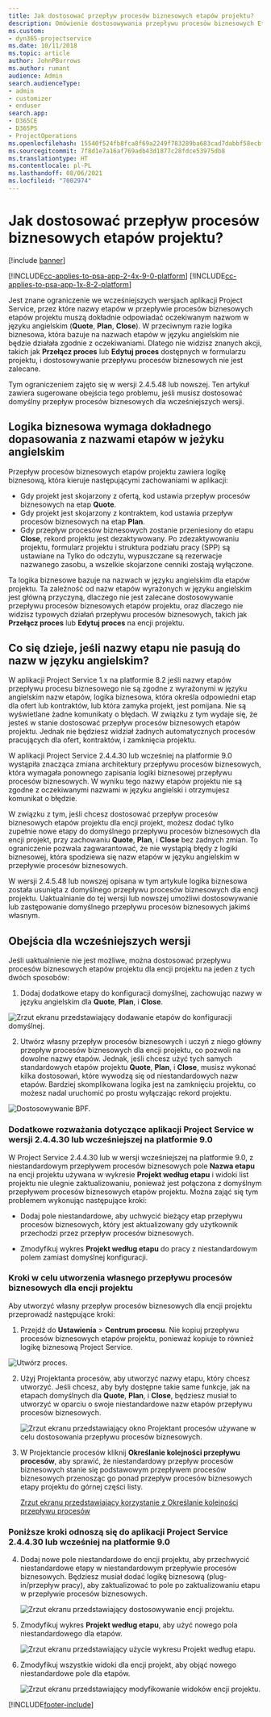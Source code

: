 ```yaml
---
title: Jak dostosować przepływ procesów biznesowych etapów projektu?
description: Omówienie dostosowywania przepływu procesów biznesowych Etapy projektu.
ms.custom:
- dyn365-projectservice
ms.date: 10/11/2018
ms.topic: article
author: JohnPBurrows
ms.author: rumant
audience: Admin
search.audienceType:
- admin
- customizer
- enduser
search.app:
- D365CE
- D365PS
- ProjectOperations
ms.openlocfilehash: 15540f524fb8fca8f69a2249f783289ba683cad7dabbf58ecbf620d147e5d491
ms.sourcegitcommit: 7f8d1e7a16af769adb43d1877c28fdce53975db8
ms.translationtype: HT
ms.contentlocale: pl-PL
ms.lasthandoff: 08/06/2021
ms.locfileid: "7002974"
---
```

# <a name="how-do-i-customize-the-project-stages-business-process-flow"></a>Jak dostosować przepływ procesów biznesowych etapów projektu?

[!include [banner](../includes/psa-now-project-operations.md)]

[!INCLUDE[cc-applies-to-psa-app-2-4x-9-0-platform](../includes/cc-applies-to-psa-app-2-4x-9-0-platform.md)]
[!INCLUDE[cc-applies-to-psa-app-1x-8-2-platform](../includes/cc-applies-to-psa-app-1x-8-2-platform.md)]

Jest znane ograniczenie we wcześniejszych wersjach aplikacji Project Service, przez które nazwy etapów w przepływie procesów biznesowych etapów projektu muszą dokładnie odpowiadać oczekiwanym nazwom w języku angielskim (**Quote**, **Plan**, **Close**). W przeciwnym razie logika biznesowa, która bazuje na nazwach etapów w języku angielskim nie będzie działała zgodnie z oczekiwaniami. Dlatego nie widzisz znanych akcji, takich jak **Przełącz proces** lub **Edytuj proces** dostępnych w formularzu projektu, i dostosowywanie przepływu procesów biznesowych nie jest zalecane. 

Tym ograniczeniem zajęto się w wersji 2.4.5.48 lub nowszej. Ten artykuł zawiera sugerowane obejścia tego problemu, jeśli musisz dostosować domyślny przepływ procesów biznesowych dla wcześniejszych wersji.  

## <a name="business-logic-requires-an-exact-match-with-english-stage-names"></a>Logika biznesowa wymaga dokładnego dopasowania z nazwami etapów w jeżyku angielskim

Przepływ procesów biznesowych etapów projektu zawiera logikę biznesową, która kieruje następującymi zachowaniami w aplikacji:
- Gdy projekt jest skojarzony z ofertą, kod ustawia przepływ procesów biznesowych na etap **Quote**.
- Gdy projekt jest skojarzony z kontraktem, kod ustawia przepływ procesów biznesowych na etap **Plan**.
- Gdy przepływ procesów biznesowych zostanie przeniesiony do etapu **Close**, rekord projektu jest dezaktywowany. Po zdezaktywowaniu projektu, formularz projektu i struktura podziału pracy (SPP) są ustawiane na Tylko do odczytu, wypuszczane są rezerwacje nazwanego zasobu, a wszelkie skojarzone cenniki zostają wyłączone.

Ta logika biznesowe bazuje na nazwach w języku angielskim dla etapów projektu. Ta zależność od nazw etapów wyrażonych w języku angielskim jest główną przyczyną, dlaczego nie jest zalecane dostosowywanie przepływu procesów biznesowych etapów projektu, oraz dlaczego nie widzisz typowych działań przepływu procesów biznesowych, takich jak **Przełącz proces** lub **Edytuj proces** na encji projektu.

## <a name="what-happens-if-the-stage-names-dont-match-the-english-names"></a>Co się dzieje, jeśli nazwy etapu nie pasują do nazw w języku angielskim?

W aplikacji Project Service 1.x na platformie 8.2 jeśli nazwy etapów przepływu procesu biznesowego nie są zgodne z wyrażonymi w języku angielskim nazw etapów, logika biznesowa, która określa odpowiedni etap dla ofert lub kontraktów, lub która zamyka projekt, jest pomijana. Nie są wyświetlane żadne komunikaty o błędach. W związku z tym wydaje się, że jesteś w stanie dostosować przepływ procesów biznesowych etapów projektu. Jednak nie będziesz widział żadnych automatycznych procesów pracujących dla ofert, kontraktów, i zamknięcia projektu.

W aplikacji Project Service 2.4.4.30 lub wcześniej na platformie 9.0 wystąpiła znacząca zmiana architektury przepływu procesów biznesowych, która wymagała ponownego zapisania logiki biznesowej przepływu procesów biznesowych. W wyniku tego nazwy etapów projektu nie są zgodne z oczekiwanymi nazwami w języku angielski i otrzymujesz komunikat o błędzie. 

W związku z tym, jeśli chcesz dostosować przepływ procesów biznesowych etapów projektu dla encji projekt, możesz dodać tylko zupełnie nowe etapy do domyślnego przepływu procesów biznesowych dla encji projekt, przy zachowaniu **Quote**, **Plan**, i **Close** bez żadnych zmian. To ograniczenie pozwala zagwarantować, że nie wystąpią błędy z logiki biznesowej, która spodziewa się nazw etapów w języku angielskim w przepływie procesów biznesowych.

W wersji 2.4.5.48 lub nowszej opisana w tym artykule logika biznesowa została usunięta z domyślnego przepływu procesów biznesowych dla encji projektu. Uaktualnianie do tej wersji lub nowszej umożliwi dostosowywanie lub zastępowanie domyślnego przepływu procesów biznesowych jakimś własnym. 

## <a name="workarounds-for-earlier-versions"></a>Obejścia dla wcześniejszych wersji

Jeśli uaktualnienie nie jest możliwe, można dostosować przepływu procesów biznesowych etapów projektu dla encji projektu na jeden z tych dwóch sposobów:

1. Dodaj dodatkowe etapy do konfiguracji domyślnej, zachowując nazwy w języku angielskim dla **Quote**, **Plan**, i **Close**.


![Zrzut ekranu przedstawiający dodawanie etapów do konfiguracji domyślnej.](media/FAQ-Customize-BPF-1.png)
 
2. Utwórz własny przepływ procesów biznesowych i uczyń z niego główny przepływ procesów biznesowych dla encji projektu, co pozwoli na dowolne nazwy etapów. Jednak, jeśli chcesz użyć tych samych standardowych etapów projektu **Quote**, **Plan**, i **Close**, musisz wykonać kilka dostosowań, które wywodzą się od niestandardowych nazw etapów. Bardziej skomplikowana logika jest na zamknięciu projektu, co możesz nadal uruchomić po prostu wyłączając rekord projektu.

![Dostosowywanie BPF.](media/FAQ-Customize-BPF-2.png)

### <a name="additional-considerations-for-project-service-app-version-24430-or-earlier-on-platform-90"></a>Dodatkowe rozważania dotyczące aplikacji Project Service w wersji 2.4.4.30 lub wcześniejszej na platformie 9.0

W Project Service 2.4.4.30 lub w wersji wcześniejszej na platformie 9.0, z niestandardowym przepływem procesów biznesowych pole **Nazwa etapu** na encji projektu używana w wykresie **Projekt według etapu** i widoki list projektu nie ulegnie zaktualizowaniu, ponieważ jest połączona z domyślnym przepływem procesów biznesowych etapów projektu. Można zająć się tym problemem wykonując następujące kroki:

- Dodaj pole niestandardowe, aby uchwycić bieżący etap przepływu procesów biznesowych, który jest aktualizowany gdy użytkownik przechodzi przez przepływ procesów biznesowych.

- Zmodyfikuj wykres **Projekt według etapu** do pracy z niestandardowym polem zamiast domyślnej konfiguracji.

### <a name="steps-to-create-your-own-business-process-flow-for-the-project-entity"></a>Kroki w celu utworzenia własnego przepływu procesów biznesowych dla encji projektu

Aby utworzyć własny przepływ procesów biznesowych dla encji projektu przeprowadź następujące kroki:

1. Przejdź do **Ustawienia** > **Centrum procesu**. Nie kopiuj przepływu procesów biznesowych etapów projektu, ponieważ kopiuje to również logikę biznesową Project Service.

  ![Utwórz proces.](media/FAQ-Customize-BPF-3.png)

2. Użyj Projektanta procesów, aby utworzyć nazwy etapu, który chcesz utworzyć. Jeśli chcesz, aby były dostępne takie same funkcje, jak na etapach domyślnych dla **Quote**, **Plan**, i **Close**, będziesz musiał to utworzyć w oparciu o swoje niestandardowe nazw etapów przepływu procesów biznesowych.

   ![Zrzut ekranu przedstawiający okno Projektant procesów używane w celu dostosowania przepływu procesów biznesowych.](media/FAQ-Customize-BPF-4.png) 

3. W Projektancie procesów kliknij **Określanie kolejności przepływu procesów**, aby sprawić, że niestandardowy przepływ procesów biznesowych stanie się podstawowym przepływem procesów biznesowych przenosząc go ponad przepływ procesów biznesowych etapy projektu do górnej części listy.


   [Zrzut ekranu przedstawiający korzystanie z Określanie kolejności przepływu procesów](media/FAQ-Customize-BPF-5-720.png)

### <a name="the-following-steps-apply-to-project-service-app-24430-or-earlier-on-the-90-platform"></a>Poniższe kroki odnoszą się do aplikacji Project Service 2.4.4.30 lub wcześniej na platformie 9.0

4. Dodaj nowe pole niestandardowe do encji projektu, aby przechwycić niestandardowe etapy w niestandardowym przepływie procesów biznesowych. Będziesz musiał dodać logikę biznesową (plug-in/przepływ pracy), aby zaktualizować to pole po zaktualizowaniu etapu w przepływie procesów biznesowych.

   ![Zrzut ekranu przedstawiający dostosowywanie encji projektu.](media/FAQ-Customize-BPF-6-720.png)

5. Zmodyfikuj wykres **Projekt według etapu**, aby użyć nowego pola niestandardowego dla etapów.

   ![Zrzut ekranu przedstawiający użycie wykresu Projekt według etapu.](media/FAQ-Customize-BPF-7-720.png)

6. Zmodyfikuj wszystkie widoki dla encji projekt, aby objąć nowego niestandardowe pole dla etapów.

   ![Zrzut ekranu przedstawiający modyfikowanie widoków encji projektu.](media/FAQ-Customize-BPF-8-720.png)



[!INCLUDE[footer-include](../includes/footer-banner.md)]